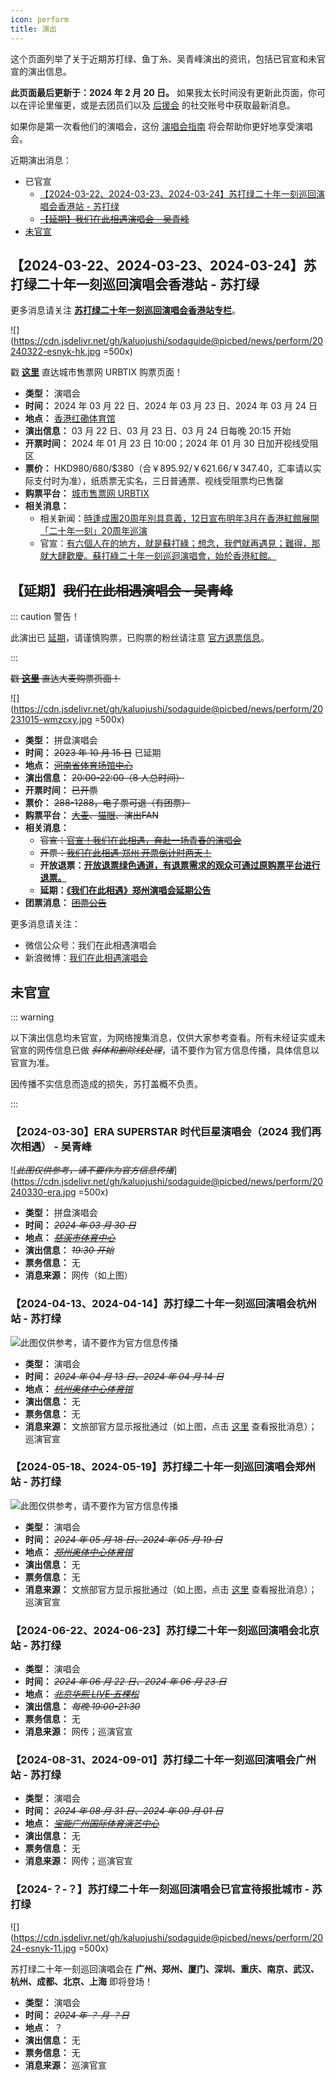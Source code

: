 ```yaml
---
icon: perform
title: 演出
---
```


这个页面列举了关于近期苏打绿、鱼丁糸、吴青峰演出的资讯，包括已官宣和未官宣的演出信息。

**此页面最后更新于：2024 年 2 月 20 日。** 如果我太长时间没有更新此页面，你可以在评论里催更，或是去团员们以及 [后援会](/wiki/fans/club) 的社交账号中获取最新消息。

如果你是第一次看他们的演唱会，这份 [演唱会指南](/concerts/guide/) 将会帮助你更好地享受演唱会。

近期演出消息：

- 已官宣
  - [【2024-03-22、2024-03-23、2024-03-24】苏打绿二十年一刻巡回演唱会香港站 - 苏打绿](#【2024-03-22、2024-03-23、2024-03-24】苏打绿二十年一刻巡回演唱会香港站-苏打绿)
  - ~~[【延期】我们在此相遇演唱会 - 吴青峰](#【延期】我们在此相遇演唱会-吴青峰)~~
- [未官宣](#未官宣)

## 【2024-03-22、2024-03-23、2024-03-24】苏打绿二十年一刻巡回演唱会香港站 - 苏打绿

更多消息请关注 [**苏打绿二十年一刻巡回演唱会香港站专栏**](/news/20yike)。

![](https://cdn.jsdelivr.net/gh/kaluojushi/sodaguide@picbed/news/perform/20240322-esnyk-hk.jpg =500x)

戳 [**这里**](https://www.urbtix.hk/event-detail/11188/) 直达城市售票网 URBTIX 购票页面！

- **类型：** 演唱会
- **时间：** 2024 年 03 月 22 日、2024 年 03 月 23 日、2024 年 03 月 24 日
- **地点：** [香港红磡体育馆](https://surl.amap.com/1vIVcZBBsfYO)
- **演出信息：** 03 月 22 日、03 月 23 日、03 月 24 日每晚 20:15 开始
- **开票时间：** 2024 年 01 月 23 日 10:00；2024 年 01 月 30 日加开视线受阻区
- **票价：** HKD$980/$680/$380（合￥895.92/￥621.66/￥347.40，汇率请以实际支付时为准），纸质票无实名，三日普通票、视线受阻票均已售罄
- **购票平台：** [城市售票网 URBTIX](https://www.urbtix.hk/event-detail/11188/)
- **相关消息：**
  - 相关新闻：[時逢成團20周年別具意義，12日宣布明年3月在香港紅館展開「二十年一刻」20周年巡演](https://weibo.com/6552585714/NwNyR96DY)
  - 官宣：[有六個人在的地方，就是蘇打綠；想念，我們就再遇見；難得，那就大肆歡慶。蘇打綠二十年一刻巡迴演唱會，始於香港紅館。](https://weibo.com/7889590866/NA714rjar)

## 【延期】~~我们在此相遇演唱会 - 吴青峰~~

::: caution 警告！

此演出已 [延期](https://mp.weixin.qq.com/s/VaCPDVV3EzNrFeBZkRyLKA)，请谨慎购票，已购票的粉丝请注意 [官方退票信息](https://weibo.com/7869174949/NmLR0qf0J)。

:::

~~戳 [**这里**](https://detail.damai.cn/item.htm?id=738630625561) 直达大麦购票页面！~~

![](https://cdn.jsdelivr.net/gh/kaluojushi/sodaguide@picbed/news/perform/20231015-wmzcxy.jpg =500x)

- **类型：** 拼盘演唱会
- **时间：** ~~2023 年 10 月 15 日~~ 已延期
- **地点：** ~~[河南省体育场馆中心](https://surl.amap.com/1F07bar1eevW)~~
- **演出信息：** ~~20:00-22:00（8 人总时间）~~
- **开票时间：** ~~已开票~~
- **票价：** ~~288-1288，电子票可退（有团票）~~
- **购票平台：** ~~[大麦](https://detail.damai.cn/item.htm?id=738630625561)、[猫眼](https://www.gewara.com/detail/279921)、演出FAN~~
- **相关消息：**
  - ~~官宣：[官宣！我们在此相遇，奔赴一场青春的演唱会](https://mp.weixin.qq.com/s/5NMnasMzwsp2ZRvzr6mrrg)~~
  - ~~开票：[我们在此相遇·郑州 开票倒计时两天！](https://mp.weixin.qq.com/s/phwI0Xpu_rspFoa6pTmLsw)~~
  - **开放退票：[开放退票绿色通道，有退票需求的观众可通过原购票平台进行退票。](https://weibo.com/7869174949/NmLR0qf0J)**
  - **延期：[《我们在此相遇》郑州演唱会延期公告](https://mp.weixin.qq.com/s/VaCPDVV3EzNrFeBZkRyLKA)**
- **团票消息：** ~~[团票公告](https://weibo.com/6552585714/NkbDqr830)~~

更多消息请关注：
- 微信公众号：我们在此相遇演唱会
- 新浪微博：[我们在此相遇演唱会](https://weibo.com/7869174949)

## 未官宣

::: warning

以下演出信息均未官宣，为网络搜集消息，仅供大家参考查看。所有未经证实或未官宣的网传信息已做 *~~斜体和删除线处理~~*，请不要作为官方信息传播，具体信息以官宣为准。

因传播不实信息而造成的损失，苏打盖概不负责。

:::

### 【2024-03-30】ERA SUPERSTAR 时代巨星演唱会（2024 我们再次相遇） - 吴青峰

![*~~此图仅供参考，请不要作为官方信息传播~~*](https://cdn.jsdelivr.net/gh/kaluojushi/sodaguide@picbed/news/perform/20240330-era.jpg =500x)

- **类型：** 拼盘演唱会
- **时间：** *~~2024 年 03 月 30 日~~*
- **地点：** *~~[慈溪市体育中心](https://surl.amap.com/4CaOx0wbMZ)~~*
- **演出信息：** *~~19:30 开始~~*
- **票务信息：** 无
- **消息来源：** 网传（如上图）

### 【2024-04-13、2024-04-14】苏打绿二十年一刻巡回演唱会杭州站 - 苏打绿

![*~~此图仅供参考，请不要作为官方信息传播~~*](https://cdn.jsdelivr.net/gh/kaluojushi/sodaguide@picbed/news/perform/20240413-esnyk-hz.png)

- **类型：** 演唱会
- **时间：** *~~2024 年 04 月 13 日、2024 年 04 月 14 日~~*
- **地点：** *~~[杭州奥体中心体育馆](https://surl.amap.com/ggZ6xYwsdJX)~~*
- **演出信息：** 无
- **票务信息：** 无
- **消息来源：** 文旅部官方显示报批通过（如上图，点击 [这里](https://zwfw.mct.gov.cn/swychd/swychdDetail?id=a3aad36c2c405b65215e5f8f539914cf) 查看报批消息）；巡演官宣

### 【2024-05-18、2024-05-19】苏打绿二十年一刻巡回演唱会郑州站 - 苏打绿

![*~~此图仅供参考，请不要作为官方信息传播~~*](https://cdn.jsdelivr.net/gh/kaluojushi/sodaguide@picbed/news/perform/20240518-esnyk-zz.png)

- **类型：** 演唱会
- **时间：** *~~2024 年 05 月 18 日、2024 年 05 月 19 日~~*
- **地点：** *~~[郑州奥体中心体育馆](https://surl.amap.com/gv6ijYcn6sv)~~*
- **演出信息：** 无
- **票务信息：** 无
- **消息来源：** 文旅部官方显示报批通过（如上图，点击 [这里](https://zwfw.mct.gov.cn/swychd/swychdDetail?id=2cfacaf588b894a5d85db1ab943bd9ea) 查看报批消息）；巡演官宣

### 【2024-06-22、2024-06-23】苏打绿二十年一刻巡回演唱会北京站 - 苏打绿

- **类型：** 演唱会
- **时间：** *~~2024 年 06 月 22 日、2024 年 06 月 23 日~~*
- **地点：** *~~[北京华熙 LIVE·五棵松](https://surl.amap.com/oF73iQI1i0JK)~~*
- **演出信息：** *~~每晚 19:00-21:30~~*
- **票务信息：** 无
- **消息来源：** 网传；巡演官宣

### 【2024-08-31、2024-09-01】苏打绿二十年一刻巡回演唱会广州站 - 苏打绿

- **类型：** 演唱会
- **时间：** *~~2024 年 08 月 31 日、2024 年 09 月 01 日~~*
- **地点：** *~~[宝能广州国际体育演艺中心](https://surl.amap.com/6VlA6phf2Sm)~~*
- **演出信息：** 无
- **票务信息：** 无
- **消息来源：** 网传；巡演官宣

### 【2024-？-？】苏打绿二十年一刻巡回演唱会已官宣待报批城市 - 苏打绿

![](https://cdn.jsdelivr.net/gh/kaluojushi/sodaguide@picbed/news/perform/2024-esnyk-11.jpg =500x)

苏打绿二十年一刻巡回演唱会在 **广州、郑州、厦门、深圳、重庆、南京、武汉、杭州、成都、北京、上海** 即将登场！

- **类型：** 演唱会
- **时间：** *~~2024 年 ？ 月 ？日~~*
- **地点：** ？
- **演出信息：** 无
- **票务信息：** 无
- **消息来源：** 巡演官宣
